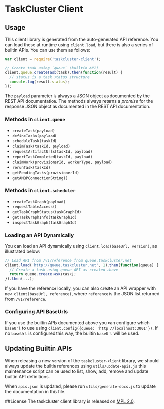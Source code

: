 # TaskCluster Client

## Usage
This client library is generated from the auto-generated API reference.
You can load these at runtime using `client.load`, but there is also a series
of builtin APIs. You can use them as follows:

```js
var client = require('taskcluster-client');

// Create task using `queue` (builtin API)
client.queue.createTask(task).then(function(result) {
  // status is a task status structure
  console.log(result.status);
});
```

The `payload` parameter is always a JSON object as documented by the REST API
documentation. The methods always returns a _promise_ for the response JSON
object as documented in the REST API documentation.

<!-- START OF GENERATED DOCS -->

### Methods in `client.queue`
 * `createTask(payload)`
 * `defineTasks(payload)`
 * `scheduleTask(taskId)`
 * `claimTask(taskId, payload)`
 * `requestArtifactUrls(taskId, payload)`
 * `reportTaskCompleted(taskId, payload)`
 * `claimWork(provisionerId, workerType, payload)`
 * `rerunTask(taskId)`
 * `getPendingTasks(provisionerId)`
 * `getAMQPConnectionString()`

### Methods in `client.scheduler`
 * `createTaskGraph(payload)`
 * `requestTableAccess()`
 * `getTaskGraphStatus(taskGraphId)`
 * `getTaskGraphInfo(taskGraphId)`
 * `inspectTaskGraph(taskGraphId)`

<!-- END OF GENERATED DOCS -->

### Loading an API Dynamically
You can load an API dynamically using `client.load(baseUrl, version)`, as
illustrated below:

```js
// Load API from /v1/reference from queue.taskcluster.net
client.load('http://queue.taskcluster.net', 1).then(function(queue) {
  // Create a task using queue API as created above
  return queue.createTask(task);
}).then(...);
```
If you have the reference locally, you can also create an API wrapper with
`new client(baseUrl, reference)`, where `reference` is the JSON list returned
from `/v1/reference`.

### Configuring API BaseUrls
If you use the builtin APIs documented above you can configure which `baseUrl`
to use using `client.config({queue: 'http://localhost:3001'})`. If no `baseUrl`
is configured this way, the builtin `baseUrl` will be used.

## Updating Builtin APIs
When releasing a new version of the `taskcluster-client` library, we should
always update the builtin references using `utils/update-apis.js` this
maintenance script can be used to list, show, add, remove and update builtin
API definitions.

When `apis.json` is updated, please run `utils/generate-docs.js` to update the
documentation in this file.

##License
The taskcluster client library is released on [MPL 2.0](http://mozilla.org/MPL/2.0/).

